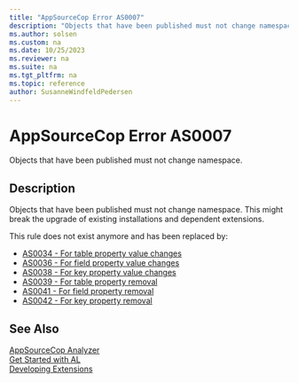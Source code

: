 ```yaml
---
title: "AppSourceCop Error AS0007"
description: "Objects that have been published must not change namespace."
ms.author: solsen
ms.custom: na
ms.date: 10/25/2023
ms.reviewer: na
ms.suite: na
ms.tgt_pltfrm: na
ms.topic: reference
author: SusanneWindfeldPedersen
---
```

[//]: # (START>DO_NOT_EDIT)
[//]: # (IMPORTANT:Do not edit any of the content between here and the END>DO_NOT_EDIT.)
[//]: # (Any modifications should be made in the .xml files in the ModernDev repo.)
# AppSourceCop Error AS0007
Objects that have been published must not change namespace.

## Description
Objects that have been published must not change namespace. This might break the upgrade of existing installations and dependent extensions.

[//]: # (IMPORTANT: END>DO_NOT_EDIT)

This rule does not exist anymore and has been replaced by:
- [AS0034 - For table property value changes](appsourcecop-as0034.md)
- [AS0036 - For field property value changes](appsourcecop-as0036.md)
- [AS0038 - For key property value changes](appsourcecop-as0038.md)
- [AS0039 - For table property removal](appsourcecop-as0039.md)
- [AS0041 - For field property removal](appsourcecop-as0041.md)
- [AS0042 - For key property removal](appsourcecop-as0042.md)

## See Also  
[AppSourceCop Analyzer](appsourcecop.md)  
[Get Started with AL](../devenv-get-started.md)  
[Developing Extensions](../devenv-dev-overview.md)  